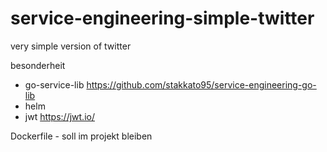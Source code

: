 # service-engineering-simple-twitter
very simple version of twitter

besonderheit
- go-service-lib https://github.com/stakkato95/service-engineering-go-lib
- helm
- jwt https://jwt.io/

Dockerfile - soll im projekt bleiben